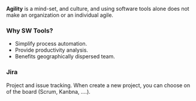 **Agility** is a mind-set, and culture, and using software tools alone does not make an organization or an individual agile.

### Why SW Tools?

  - Simplify process automation.
  - Provide productivity analysis.
  - Benefits geographically dispersed team.

### Jira
Project and issue tracking.
When create a new project, you can choose on of the board (Scrum, Kanbna, ....).

### 